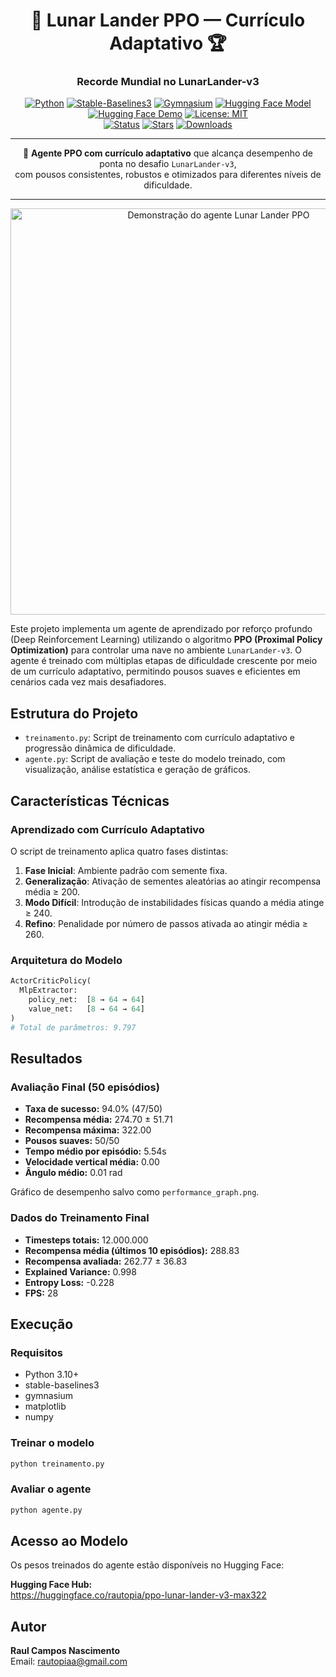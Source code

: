 <div align="center">

# 🚀 Lunar Lander PPO — Currículo Adaptativo 🏆  
### Recorde Mundial no LunarLander-v3

[![Python](https://img.shields.io/badge/Python-3.10%2B-3776AB?logo=python&logoColor=white)](https://www.python.org/)
[![Stable-Baselines3](https://img.shields.io/badge/Stable--Baselines3-PPO-FF6F00)](https://stable-baselines3.readthedocs.io/)
[![Gymnasium](https://img.shields.io/badge/Gymnasium-LunarLander--v3-009688)](https://gymnasium.farama.org/)
[![Hugging Face Model](https://img.shields.io/badge/HuggingFace-Modelo-FCC624?logo=huggingface)](https://huggingface.co/rautopia/ppo-lunar-lander-v3-max322)
[![Hugging Face Demo](https://img.shields.io/badge/HuggingFace-Demo-blue?logo=huggingface)](https://huggingface.co/spaces/rautopia/lunar-lander-ppo-demo-322)
[![License: MIT](https://img.shields.io/badge/License-MIT-4CAF50.svg)](LICENSE)  
[![Status](https://img.shields.io/badge/Status-Ativo-brightgreen)](#)
[![Stars](https://img.shields.io/github/stars/RaulCN/lunar_lander_ppo_recorde_mundial?style=social)](https://github.com/RaulCN/lunar_lander_ppo_recorde_mundial/stargazers)
[![Downloads](https://img.shields.io/github/downloads/RaulCN/lunar_lander_ppo_recorde_mundial/total?label=Downloads)](https://github.com/RaulCN/lunar_lander_ppo_recorde_mundial/releases)

---

🎯 **Agente PPO com currículo adaptativo** que alcança desempenho de ponta no desafio `LunarLander-v3`,  
com pousos consistentes, robustos e otimizados para diferentes níveis de dificuldade.

---

<img src="gif/seed5.gif" alt="Demonstração do agente Lunar Lander PPO" width="650"/>

</div>


Este projeto implementa um agente de aprendizado por reforço profundo (Deep Reinforcement Learning) utilizando o algoritmo **PPO (Proximal Policy Optimization)** para controlar uma nave no ambiente `LunarLander-v3`. O agente é treinado com múltiplas etapas de dificuldade crescente por meio de um currículo adaptativo, permitindo pousos suaves e eficientes em cenários cada vez mais desafiadores.

## Estrutura do Projeto

- `treinamento.py`: Script de treinamento com currículo adaptativo e progressão dinâmica de dificuldade.
- `agente.py`: Script de avaliação e teste do modelo treinado, com visualização, análise estatística e geração de gráficos.

## Características Técnicas

### Aprendizado com Currículo Adaptativo

O script de treinamento aplica quatro fases distintas:
1. **Fase Inicial**: Ambiente padrão com semente fixa.
2. **Generalização**: Ativação de sementes aleatórias ao atingir recompensa média ≥ 200.
3. **Modo Difícil**: Introdução de instabilidades físicas quando a média atinge ≥ 240.
4. **Refino**: Penalidade por número de passos ativada ao atingir média ≥ 260.

### Arquitetura do Modelo

```python
ActorCriticPolicy(
  MlpExtractor:
    policy_net:  [8 → 64 → 64]
    value_net:   [8 → 64 → 64]
)
# Total de parâmetros: 9.797
```

## Resultados

### Avaliação Final (50 episódios)

- **Taxa de sucesso:** 94.0% (47/50)
- **Recompensa média:** 274.70 ± 51.71
- **Recompensa máxima:** 322.00
- **Pousos suaves:** 50/50
- **Tempo médio por episódio:** 5.54s
- **Velocidade vertical média:** 0.00
- **Ângulo médio:** 0.01 rad

Gráfico de desempenho salvo como `performance_graph.png`.

### Dados do Treinamento Final

- **Timesteps totais:** 12.000.000
- **Recompensa média (últimos 10 episódios):** 288.83
- **Recompensa avaliada:** 262.77 ± 36.83
- **Explained Variance:** 0.998
- **Entropy Loss:** -0.228
- **FPS:** 28

## Execução

### Requisitos

- Python 3.10+
- stable-baselines3
- gymnasium
- matplotlib
- numpy

### Treinar o modelo

```bash
python treinamento.py
```

### Avaliar o agente

```bash
python agente.py
```

## Acesso ao Modelo

Os pesos treinados do agente estão disponíveis no Hugging Face:

**Hugging Face Hub:**  
https://huggingface.co/rautopia/ppo-lunar-lander-v3-max322

## Autor

**Raul Campos Nascimento**  
Email: rautopiaa@gmail.com
